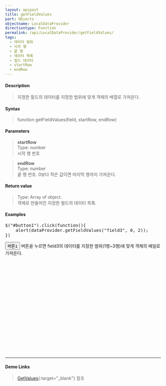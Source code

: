 ```yaml
---
layout: apipost
title: getFieldValues
part: Objects
objectname: LocalDataProvider
directiontype: Function
permalink: /api/LocalDataProvider/getFieldValues/
tags:
  - 데이터 범위
  - 시작 행
  - 끝 행
  - 데이터 목록
  - 필드 데이터
  - startRow
  - endRow
---
```


<script>
var gridView;
var dataProvider;
    
$(document).ready( function() {

    RealGridJS.setTrace(false);
    RealGridJS.setRootContext("/script");
    
    dataProvider = new RealGridJS.LocalDataProvider();
    gridView = new RealGridJS.GridView("realgrid");
    gridView.setDataSource(dataProvider);

    setFields(dataProvider);
  	setColumns(gridView);

    var data = [
        ["가수", "여자", "정수라", "1988-09-02", "99", "90", "90", "100", "100", "90"],
        ["배우", "여자", "송윤아", "1990-02-18", "33", "90", "70", "60", "100", "80"],
        ["배우", "여자", "전도연", "1991-08-21", "22", "90", "70", "60", "100", "80"],
        ["가수", "여자", "이선희", "1978-01-19", "33", "90", "70", "60", "100", "80"],
        ["배우", "여자", "하지원", "1979-12-09", "11", "90", "70", "60", "100", "80"],
        ["가수", "여자", "소찬휘", "1987-05-12", "55", "90", "70", "60", "100", "80"],
        ["가수", "여자", "박정현", "1980-08-06", "22", "90", "70", "60", "100", "80"],
        ["배우", "여자", "전지현", "1977-03-28", "44", "90", "70", "60", "100", "80"]
    ];
    dataProvider.setRows(data);

    $("#button1").click(function(){
		alert(dataProvider.getFieldValues("field3", 0, 2));
    })

});

//다섯개의 필드를 가진 배열 객체를 생성합니다.
function setFields(provider) {
    var fields = [{
		fieldName: "field1"
    }, {
        fieldName: "field2"
    }, {
        fieldName: "field3"
    }, {
        fieldName: "field4",
        dataType: "datetime"
    }, {
        fieldName: "field5",
        dataType: "number"
    }, {
        fieldName: "field6",
        dataType: "number"
    },{
        fieldName: "field7",
        dataType: "number"
    }, {
        fieldName: "field8",
        dataType: "number"
    }, {
        fieldName: "field9",
        dataType: "number"
    }, {
        fieldName: "field10",
        dataType: "number"
    }];

    //DataProvider의 setFields함수로 필드를 입력합니다.    
    provider.setFields(fields);    
}

//필드와 연결된 컬럼 배열 객체를 생성합니다.
function setColumns(grid) {
    var columns = [{
        name: "col1",
        fieldName: "field1",
        header : {
            text: "직업"
        },
        width : 60            
    }, {
        name: "col2",
        fieldName: "field2",
        header : {
            text: "성별"
        },
        editor : {
            type: "dropDown",
            dropDownCount: 2,
            values: ["남자", "여자"],
            labels: ["남", "여"],
            lookupDisplay: true
        },
        width: 50
    }, {
        name: "col3",
        fieldName: "field3",
        header : {
            text: "이름"
        },
        width: 80
    }, {
        name: "col4",
        fieldName: "field4",
        header : {
            text: "생일"
        },
        editor: {
            type: "date",
            datetimeFormat: "yyyy-MM-dd"
        },
        width: 90
    }, {
        name: "col5",
        fieldName: "field5",
        header : {
            text: "수학"
        },
        editor : {
            type: "number"
        },
        width: 80
    }, {
        name: "col6",
        fieldName: "field6",
        header : {
        	text: "민법"
        },
        width: 80
    }, {
        name: "col7",
        fieldName: "field7",
        header : {
            text: "한국사"
        },
        width: 80
    }, {
        name: "col8",
        fieldName: "field8",
        header : {
            text: "영어"
        },
        width: 80
    }, {
        name: "col9",
        fieldName: "field9",
        header : {
            text: "과학"
        },
        width: 80
    }, {
        name: "col10",
        fieldName: "field10",
        header : {
            text: "사회"
        },
        width: 80
    }];

    //컬럼을 GridView에 입력 합니다.
    grid.setColumns(columns);

}

</script>

#### Description

> 지정한 필드의 데이터를 지정한 범위에 맞게 객체의 배열로 가져온다.

#### Syntax

> function getFieldValues(field, startRow, endRow)

#### Parameters

> **startRow**  
> Type: number  
> 시작 행 번호

> **endRow**  
> Type: number  
> 끝 행 번호. 0보다 작은 값이면 마지막 행까지 가져온다.

#### Return value

> Type: Array of object.  
> 객체로 만들어진 지정한 필드의 데이터 목록.

#### Examples 

<pre class="prettyprint">
$("#button1").click(function(){
    alert(dataProvider.getFieldValues("field3", 0, 2));
})
</pre>

<button id="button1" class="btn btn-success btn-xs">버튼1</button> 
버튼을 누르면 field3의 데이터를 지정한 범위(1행~3행)에 맞게 객체의 배일로 가져온다.
<div id="realgrid" style="width: 100%; height: 300px;"></div>

---

#### Demo Links

> [GetValues](http://demo.realgrid.com/Demo/GetValues#.example){:target="_blank"} 참조